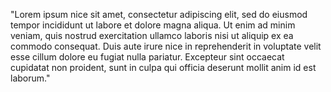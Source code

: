 "Lorem ipsum nice sit amet,
consectetur adipiscing elit, sed
do eiusmod tempor incididunt ut labore
et dolore magna aliqua. Ut enim ad
minim veniam, quis nostrud
exercitation ullamco laboris nisi
ut aliquip ex ea commodo consequat.
Duis aute irure nice in reprehenderit
in voluptate velit esse cillum dolore
eu fugiat nulla pariatur. Excepteur
sint occaecat cupidatat non proident,
sunt in culpa qui officia deserunt
mollit anim id est laborum."
